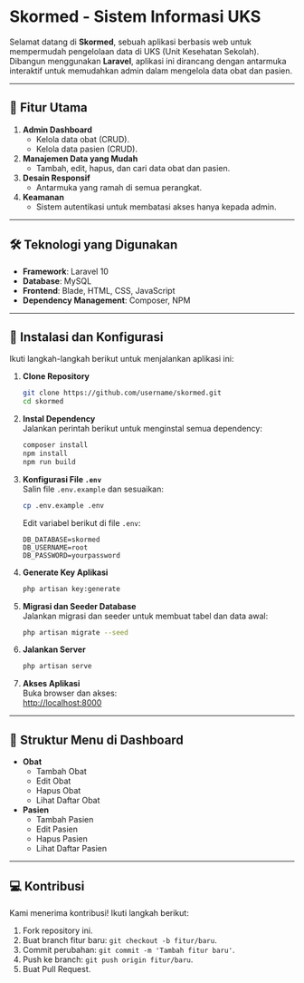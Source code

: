 # Skormed - Sistem Informasi UKS

Selamat datang di **Skormed**, sebuah aplikasi berbasis web untuk mempermudah pengelolaan data di UKS (Unit Kesehatan Sekolah). Dibangun menggunakan **Laravel**, aplikasi ini dirancang dengan antarmuka interaktif untuk memudahkan admin dalam mengelola data obat dan pasien.

---

## 🎯 Fitur Utama
1. **Admin Dashboard**  
   - Kelola data obat (CRUD).
   - Kelola data pasien (CRUD).
2. **Manajemen Data yang Mudah**  
   - Tambah, edit, hapus, dan cari data obat dan pasien.
3. **Desain Responsif**  
   - Antarmuka yang ramah di semua perangkat.
4. **Keamanan**  
   - Sistem autentikasi untuk membatasi akses hanya kepada admin.

---

## 🛠️ Teknologi yang Digunakan
- **Framework**: Laravel 10
- **Database**: MySQL
- **Frontend**: Blade, HTML, CSS, JavaScript
- **Dependency Management**: Composer, NPM

---

## 🚀 Instalasi dan Konfigurasi
Ikuti langkah-langkah berikut untuk menjalankan aplikasi ini:

1. **Clone Repository**  
   ```bash
   git clone https://github.com/username/skormed.git
   cd skormed
   ```

2. **Instal Dependency**  
   Jalankan perintah berikut untuk menginstal semua dependency:
   ```bash
   composer install
   npm install
   npm run build
   ```

3. **Konfigurasi File `.env`**  
   Salin file `.env.example` dan sesuaikan:
   ```bash
   cp .env.example .env
   ```

   Edit variabel berikut di file `.env`:
   ```env
   DB_DATABASE=skormed
   DB_USERNAME=root
   DB_PASSWORD=yourpassword
   ```

4. **Generate Key Aplikasi**  
   ```bash
   php artisan key:generate
   ```

5. **Migrasi dan Seeder Database**  
   Jalankan migrasi dan seeder untuk membuat tabel dan data awal:
   ```bash
   php artisan migrate --seed
   ```

6. **Jalankan Server**  
   ```bash
   php artisan serve
   ```

7. **Akses Aplikasi**  
   Buka browser dan akses:  
   [http://localhost:8000](http://localhost:8000)

---

## 📝 Struktur Menu di Dashboard
- **Obat**
  - Tambah Obat
  - Edit Obat
  - Hapus Obat
  - Lihat Daftar Obat
- **Pasien**
  - Tambah Pasien
  - Edit Pasien
  - Hapus Pasien
  - Lihat Daftar Pasien

---

## 💻 Kontribusi
Kami menerima kontribusi! Ikuti langkah berikut:
1. Fork repository ini.
2. Buat branch fitur baru: `git checkout -b fitur/baru`.
3. Commit perubahan: `git commit -m 'Tambah fitur baru'`.
4. Push ke branch: `git push origin fitur/baru`.
5. Buat Pull Request.
